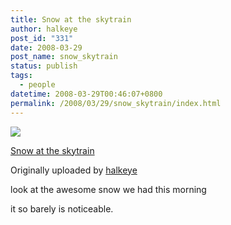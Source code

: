 ```yaml
---
title: Snow at the skytrain
author: halkeye
post_id: "331"
date: 2008-03-29
post_name: snow_skytrain
status: publish
tags:
  - people
datetime: 2008-03-29T00:46:07+0800
permalink: /2008/03/29/snow_skytrain/index.html
---
```


![](https://farm4.static.flickr.com/3202/2370771978_aa6707554b_m.jpg)
   

 
 [Snow at the skytrain](https://www.flickr.com/photos/halkeye/2370771978/)
   

 Originally uploaded by [halkeye](https://www.flickr.com/people/halkeye/)
 



look at the awesome snow we had this morning  

it so barely is noticeable.
